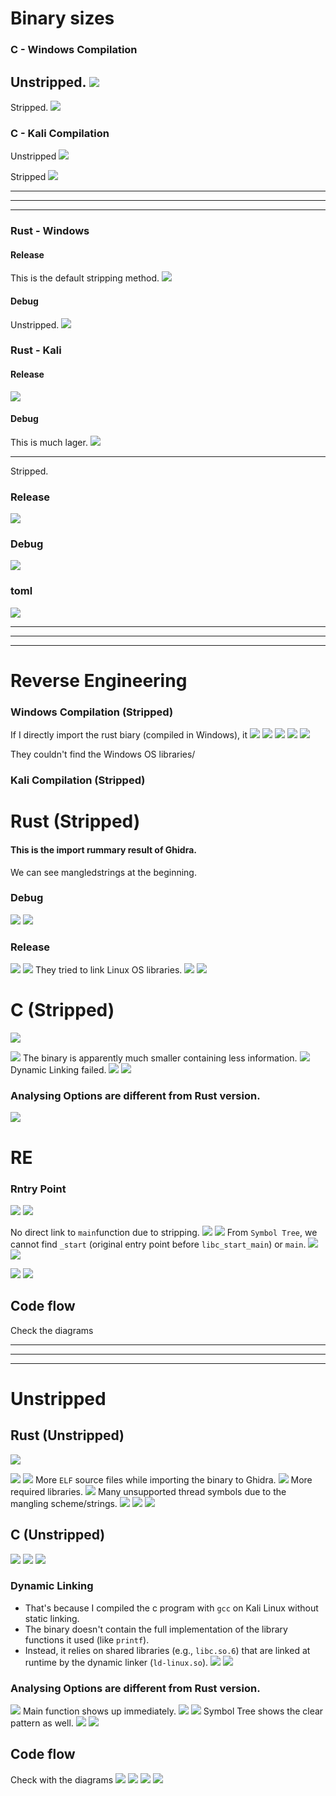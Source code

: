 # Binary sizes
### C - Windows Compilation
Unstripped.
![](./screenshots/01.png)
---
Stripped.
![](./screenshots/stripped/04.png)

### C - Kali Compilation
Unstripped
![](./screenshots/Unstripped/22.png)

Stripped
![](./screenshots/Kali-stripped/c-stripped/21.png)


---
---
---
### Rust - Windows
#### Release
This is the default stripping method.
![](./screenshots/02.png)

#### Debug
Unstripped.
![](./screenshots/03.png)

### Rust - Kali
#### Release
![](./screenshots/Kali-stripped/13.png)

#### Debug
This is much lager.
![](./screenshots/Kali-stripped/14.png)

---

Stripped.
### Release
![](./screenshots/stripped/05.png)

### Debug
![](./screenshots/stripped/06.png)

### toml
![](./screenshots/07.png)

---
---
---

# Reverse Engineering

### Windows Compilation (Stripped)
If I directly import the rust biary (compiled in Windows), it
![](./screenshots/Windows-stripped/08.png)
![](./screenshots/Windows-stripped/09.png)
![](./screenshots/Windows-stripped/10.png)
![](./screenshots/Windows-stripped/11.png)
![](./screenshots/Windows-stripped/12.png)

They couldn't find the Windows OS libraries/

### Kali Compilation (Stripped)
# Rust (Stripped)
#### This is the import rummary result of Ghidra.
We can see mangledstrings at the beginning.
### Debug
![](./screenshots/Kali-stripped/debug/15.png)
![](./screenshots/Kali-stripped/debug/16.png)


### Release
![](./screenshots/Kali-stripped/release/17.png)
![](./screenshots/Kali-stripped/release/18.png)
They tried to link Linux OS libraries.
![](./screenshots/Kali-stripped/release/19.png)
![](./screenshots/Kali-stripped/release/20.png)

# C (Stripped)

![](./screenshots/Kali-stripped/c-stripped/21.png)

![](./screenshots/Kali-stripped/c-stripped/37.png)
The binary is apparently much smaller containing less information.
![](./screenshots/Kali-stripped/c-stripped/39.png)
Dynamic Linking failed.
![](./screenshots/Kali-stripped/c-stripped/40.png)
![](./screenshots/Kali-stripped/c-stripped/41.png)

### Analysing Options are different from Rust version.
![](./screenshots/RE/C-stripped/48.png)

# RE
### Rntry Point
![](./screenshots/RE/C-stripped/42.png)
![](./screenshots/RE/C-stripped/43.png)

No direct link to `main`function due to stripping.
![](./screenshots/RE/C-stripped/44.png)
![](./screenshots/RE/C-stripped/45.png)
From `Symbol Tree`, we cannot find `_start` (original entry point before `libc_start_main`) or `main`.
![](./screenshots/RE/C-stripped/46.png)
![](./screenshots/RE/C-stripped/47.png)

![](./screenshots/RE/C-stripped/57.png)
![](./screenshots/RE/C-stripped/58.png)


## Code flow
Check the diagrams

----
----
---

# Unstripped
## Rust (Unstripped)
![](./screenshots/Unstripped/Rust/35.png)

![](./screenshots/Unstripped/Rust/28.png)
![](./screenshots/Unstripped/Rust/29.png)
More `ELF` source files while importing the binary to Ghidra.
![](./screenshots/Unstripped/Rust/30.png)
More required libraries.
![](./screenshots/Unstripped/Rust/31.png)
Many unsupported thread symbols due to the mangling scheme/strings.
![](./screenshots/Unstripped/Rust/32.png)
![](./screenshots/Unstripped/Rust/33.png)
![](./screenshots/Unstripped/Rust/36.png)



## C (Unstripped)
![](./screenshots/Unstripped/22.png)
![](./screenshots/Unstripped/C/23.png)
![](./screenshots/Unstripped/C/24.png)
### Dynamic Linking
- That's because I compiled the c program with `gcc` on Kali Linux without static linking.
- The binary doesn't contain the full implementation of the library functions it used (like `printf`).
- Instead, it relies on shared libraries (e.g., `libc.so.6`) that are linked at runtime by the dynamic linker (`ld-linux.so`).
![](./screenshots/Unstripped/C/25.png)
![](./screenshots/Unstripped/C/26.png)

### Analysing Options are different from Rust version.
![](./screenshots/RE/C-stripped/48.png)
Main function shows up immediately.
![](./screenshots/RE/C-stripped/49.png)
![](./screenshots/RE/C-stripped/50.png)
Symbol Tree shows the clear pattern as well.
![](./screenshots/RE/C-stripped/51.png)
![](./screenshots/RE/C-stripped/52.png)

## Code flow
Check with the diagrams
![](./screenshots/RE/C-stripped/53.png)
![](./screenshots/RE/C-stripped/54.png)
![](./screenshots/RE/C-stripped/55.png)
![](./screenshots/RE/C-stripped/56.png)



